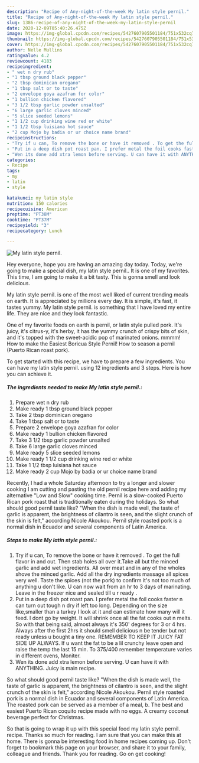 ```yaml
---
description: "Recipe of Any-night-of-the-week My latin style pernil."
title: "Recipe of Any-night-of-the-week My latin style pernil."
slug: 1386-recipe-of-any-night-of-the-week-my-latin-style-pernil
date: 2020-12-09T05:40:26.475Z
image: https://img-global.cpcdn.com/recipes/5427607905501184/751x532cq70/my-latin-style-pernil-recipe-main-photo.jpg
thumbnail: https://img-global.cpcdn.com/recipes/5427607905501184/751x532cq70/my-latin-style-pernil-recipe-main-photo.jpg
cover: https://img-global.cpcdn.com/recipes/5427607905501184/751x532cq70/my-latin-style-pernil-recipe-main-photo.jpg
author: Nelle Mullins
ratingvalue: 4.2
reviewcount: 4183
recipeingredient:
- " wet n dry rub"
- "1 tbsp ground black pepper"
- "2 tbsp dominican oregano"
- "1 tbsp salt or to taste"
- "2 envelope goya azafran for color"
- "1 bullion chicken flavored"
- "3 1/2 tbsp garlic powder unsalted"
- "6 large garlic cloves minced"
- "5 slice seeded lemons"
- "1 1/2 cup drinking wine red or white"
- "1 1/2 tbsp luisiana hot sauce"
- "2 cup Mojo by badia or ur choice name brand"
recipeinstructions:
- "Try if u can, To remove the bone or have it removed . To get the full flavor in and out.  Then stab holes all over it.Take all but the minced garlic and add wet ingredients. All over meat and in any of the wholes shove the minced garlic. Add all the dry ingredients massage all spices very well. Taste the spices (not the pork) to confirm it&#39;s not too much of anything u don&#39;t like. U can now wait from an hr to 3 days of marinating. Leave in the freezer nice and sealed till u r ready ."
- "Put in a deep dish pot roast pan. I prefer metal the foil cooks faster n can turn out tough n dry if left too long. Depending on the size like,smaller than a turkey I look at it and can estimate how many will it feed. I dont go by weight. It will shrink once all the fat cooks out n melts. So with that being said, almost always it&#39;s 350&#39; degrees for 3 or 4 hrs. Always after the first 2hrs it should smell delicious n be tender but not ready unless u bought a tiny one. REMEMBER TO KEEP IT JUICY FAT SIDE UP ALWAYS. If u want the fat to be a lil crunchy leave open and raise the temp the last 15 min. To 375/400 remember temperature varies in different ovens, Moniter."
- "Wen its done add xtra lemon before serving. U can have it with ANYTHING. Juicy is main recipe."
categories:
- Recipe
tags:
- my
- latin
- style

katakunci: my latin style 
nutrition: 150 calories
recipecuisine: American
preptime: "PT38M"
cooktime: "PT37M"
recipeyield: "3"
recipecategory: Lunch

---
```



![My latin style pernil.](https://img-global.cpcdn.com/recipes/5427607905501184/751x532cq70/my-latin-style-pernil-recipe-main-photo.jpg)

Hey everyone, hope you are having an amazing day today. Today, we're going to make a special dish, my latin style pernil.. It is one of my favorites. This time, I am going to make it a bit tasty. This is gonna smell and look delicious.

My latin style pernil. is one of the most well liked of current trending meals on earth. It is appreciated by millions every day. It is simple, it's fast, it tastes yummy. My latin style pernil. is something that I have loved my entire life. They are nice and they look fantastic.

One of my favorite foods on earth is pernil, or latin style pulled pork. It&#39;s juicy, it&#39;s citrus-y, it&#39;s herby, it has the yummy crunch of crispy bits of skin, and it&#39;s topped with the sweet-acidic pop of marinated onions. mmmm! How to make the Easiest Boricua Style Pernil! How to season a pernil (Puerto Rican roast pork).


To get started with this recipe, we have to prepare a few ingredients. You can have my latin style pernil. using 12 ingredients and 3 steps. Here is how you can achieve it.

<!--inarticleads1-->

##### The ingredients needed to make My latin style pernil.:

1. Prepare  wet n dry rub
1. Make ready 1 tbsp ground black pepper
1. Take 2 tbsp dominican oregano
1. Take 1 tbsp salt or to taste
1. Prepare 2 envelope goya azafran for color
1. Make ready 1 bullion chicken flavored
1. Take 3 1/2 tbsp garlic powder unsalted
1. Take 6 large garlic cloves minced
1. Make ready 5 slice seeded lemons
1. Make ready 1 1/2 cup drinking wine red or white
1. Take 1 1/2 tbsp luisiana hot sauce
1. Make ready 2 cup Mojo by badia or ur choice name brand


Recently, I had a whole Saturday afternoon to try a longer and slower cooking I am cutting and pasting the old pernil recipe here and adding my alternative &#34;Low and Slow&#34; cooking time. Pernil is a slow-cooked Puerto Rican pork roast that is traditionally eaten during the holidays. So what should good pernil taste like? &#34;When the dish is made well, the taste of garlic is apparent, the brightness of cilantro is seen, and the slight crunch of the skin is felt,&#34; according Nicole Akoukou. Pernil style roasted pork is a normal dish in Ecuador and several components of Latin America. 

<!--inarticleads2-->

##### Steps to make My latin style pernil.:

1. Try if u can, To remove the bone or have it removed . To get the full flavor in and out.  Then stab holes all over it.Take all but the minced garlic and add wet ingredients. All over meat and in any of the wholes shove the minced garlic. Add all the dry ingredients massage all spices very well. Taste the spices (not the pork) to confirm it&#39;s not too much of anything u don&#39;t like. U can now wait from an hr to 3 days of marinating. Leave in the freezer nice and sealed till u r ready .
1. Put in a deep dish pot roast pan. I prefer metal the foil cooks faster n can turn out tough n dry if left too long. Depending on the size like,smaller than a turkey I look at it and can estimate how many will it feed. I dont go by weight. It will shrink once all the fat cooks out n melts. So with that being said, almost always it&#39;s 350&#39; degrees for 3 or 4 hrs. Always after the first 2hrs it should smell delicious n be tender but not ready unless u bought a tiny one. REMEMBER TO KEEP IT JUICY FAT SIDE UP ALWAYS. If u want the fat to be a lil crunchy leave open and raise the temp the last 15 min. To 375/400 remember temperature varies in different ovens, Moniter.
1. Wen its done add xtra lemon before serving. U can have it with ANYTHING. Juicy is main recipe.


So what should good pernil taste like? &#34;When the dish is made well, the taste of garlic is apparent, the brightness of cilantro is seen, and the slight crunch of the skin is felt,&#34; according Nicole Akoukou. Pernil style roasted pork is a normal dish in Ecuador and several components of Latin America. The roasted pork can be served as a member of a meal, b. The best and easiest Puerto Rican coquito recipe made with no eggs. A creamy coconut beverage perfect for Christmas. 

So that is going to wrap it up with this special food my latin style pernil. recipe. Thanks so much for reading. I am sure that you can make this at home. There is gonna be interesting food in home recipes coming up. Don't forget to bookmark this page on your browser, and share it to your family, colleague and friends. Thank you for reading. Go on get cooking!
